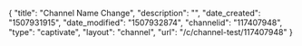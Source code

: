 {
    "title": "Channel Name Change",
    "description": "",
    "date_created": "1507931915",
    "date_modified": "1507932874",
    "channelid": "117407948",
    "type": "captivate",
    "layout": "channel",
    "url": "\/c\/channel-test\/117407948"
}